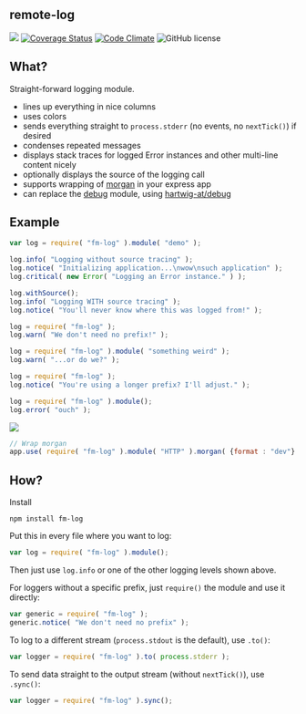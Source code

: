 remote-log
----

[![](https://travis-ci.org/fairmanager/fm-log.svg?branch=master)](https://travis-ci.org/fairmanager/fm-log)
[![Coverage Status](https://coveralls.io/repos/fairmanager/fm-log/badge.svg?branch=master&service=github)](https://coveralls.io/github/fairmanager/fm-log?branch=master)
[![Code Climate](https://codeclimate.com/github/fairmanager/fm-log/badges/gpa.svg)](https://codeclimate.com/github/fairmanager/fm-log)
![GitHub license](https://img.shields.io/github/license/fairmanager/fm-log.svg)

What?
-----
Straight-forward logging module.

- lines up everything in nice columns
- uses colors
- sends everything straight to `process.stderr` (no events, no `nextTick()`) if desired
- condenses repeated messages
- displays stack traces for logged Error instances and other multi-line content nicely
- optionally displays the source of the logging call
- supports wrapping of [morgan](https://github.com/expressjs/morgan) in your express app
- can replace the [debug](https://github.com/visionmedia/debug) module, using [hartwig-at/debug](https://github.com/hartwig-at/debug)

Example
-------

```js
var log = require( "fm-log" ).module( "demo" );

log.info( "Logging without source tracing" );
log.notice( "Initializing application...\nwow\nsuch application" );
log.critical( new Error( "Logging an Error instance." ) );

log.withSource();
log.info( "Logging WITH source tracing" );
log.notice( "You'll never know where this was logged from!" );

log = require( "fm-log" );
log.warn( "We don't need no prefix!" );

log = require( "fm-log" ).module( "something weird" );
log.warn( "...or do we?" );

log = require( "fm-log" );
log.notice( "You're using a longer prefix? I'll adjust." );

log = require( "fm-log" ).module();
log.error( "ouch" );
```

![](http://imgur.com/6LKZROa)

```js
// Wrap morgan
app.use( require( "fm-log" ).module( "HTTP" ).morgan( {format : "dev"} ) );
```

How?
----

Install
```shell
npm install fm-log
```

Put this in every file where you want to log:
```js
var log = require( "fm-log" ).module();
```

Then just use `log.info` or one of the other logging levels shown above.

For loggers without a specific prefix, just `require()` the module and use it directly:
```js
var generic = require( "fm-log" );
generic.notice( "We don't need no prefix" );
```

To log to a different stream (`process.stdout` is the default), use `.to()`:
```js
var logger = require( "fm-log" ).to( process.stderr );
```

To send data straight to the output stream (without `nextTick()`), use `.sync()`:
```js
var logger = require( "fm-log" ).sync();
```
